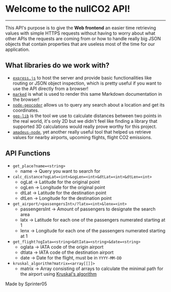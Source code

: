 # Welcome to the nullCO2 API!
---
This API's purpose is to give the **Web frontend** an easier time retrieving values with simple HTTPS requests without having to worry about what other APIs the requests are coming from or how to handle really big JSON objects that contain properties that are useless most of the time for our application.
## What libraries do we work with?
- [`express.js`](https://github.com/expressjs/express) to host the server and provide basic functionalities like routing or JSON object inspection, which is pretty useful if you want to use the API directly from a browser!
- [`marked`](https://github.com/markedjs/marked) is what is used to render this same Markdown documentation in the browser!
- [`node-geocoder`](https://github.com/nchaulet/node-geocoder) allows us to query any search about a location and get its coordinates.
- [`geo-lib`](https://github.com/manuelbieh/geolib) is the tool we use to calculate distances between two points in the real world, it's only 2D but we didn't feel like finding a library that supported 3D calculations would really prove worthy for this project.
- [`amadeus-node`](https://github.com/amadeus4dev/amadeus-node), yet another really useful tool that helped us retrieve values for nearby airports, upcoming flights, flight CO2 emissions.
## API Functions
- `get_place?name=<string>`
    - name -> Query you want to search for
- `calc_distance?ogLat=<int>&ogLen=<int>&dtLat=<int>&dtLen=<int>`
    - ogLat -> Latitude for the original point
    - ogLen -> Longitude for the original point
    - dtLat -> Latitude for the destination point
    - dtLen -> Longitude for the destination point
- `get_airport/<passengersInt>/?latx=<int>&lenx=<int>`
    - passengersInt -> Amount of passengers to designate the search area
    - latx -> Latitude for each one of the passengers numerated starting at 1
    - lenx -> Longitude for each one of the passengers numerated starting at 1
- `get_flight?ogIata=<string>&dtIata=<string>&date=<string>`
    - ogIata -> IATA code of the origin airport
    - dtIata -> IATA code of the destination airport
    - date -> Date for the flight, must be in `YYYY-MM-DD`
- `kruskal_algorithm?matrix=<array[[]]>`
    - matrix -> Array consisting of arrays to calculate the minimal path for the airport using [Kruskal's algorithm](https://en.wikipedia.org/wiki/Kruskal%27s_algorithm)

Made by Sprinter05
